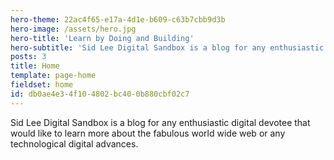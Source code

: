 ```yaml
---
hero-theme: 22ac4f65-e17a-4d1e-b609-c63b7cbb9d3b
hero-image: /assets/hero.jpg
hero-title: 'Learn by Doing and Building'
hero-subtitle: 'Sid Lee Digital Sandbox is a blog for any enthusiastic digital devotee that would like to learn more about the fabulous world wide web or any technological digital advances.'
posts: 3
title: Home
template: page-home
fieldset: home
id: db0ae4e3-4f10-4802-bc40-0b880cbf02c7
---
```

Sid Lee Digital Sandbox is a blog for any enthusiastic digital devotee that would like to learn more about the fabulous world wide web or any technological digital advances.